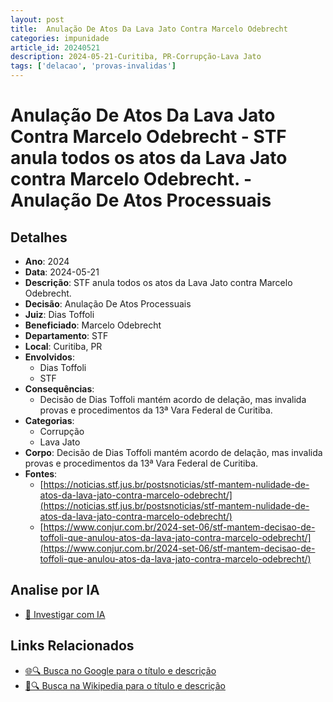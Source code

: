 ```yaml
---
layout: post
title:  Anulação De Atos Da Lava Jato Contra Marcelo Odebrecht
categories: impunidade
article_id: 20240521
description: 2024-05-21-Curitiba, PR-Corrupção-Lava Jato
tags: ['delacao', 'provas-invalidas']
---
```


# Anulação De Atos Da Lava Jato Contra Marcelo Odebrecht - STF anula todos os atos da Lava Jato contra Marcelo Odebrecht. - Anulação De Atos Processuais

## Detalhes
- **Ano**: 2024
- **Data**: 2024-05-21
- **Descrição**: STF anula todos os atos da Lava Jato contra Marcelo Odebrecht.
- **Decisão**: Anulação De Atos Processuais
- **Juiz**: Dias Toffoli
- **Beneficiado**: Marcelo Odebrecht
- **Departamento**: STF
- **Local**: Curitiba, PR
- **Envolvidos**:
  - Dias Toffoli
  - STF
- **Consequências**:
  - Decisão de Dias Toffoli mantém acordo de delação, mas invalida provas e procedimentos da 13ª Vara Federal de Curitiba.
- **Categorias**:
  - Corrupção
  - Lava Jato
- **Corpo**: Decisão de Dias Toffoli mantém acordo de delação, mas invalida provas e procedimentos da 13ª Vara Federal de Curitiba.
- **Fontes**:
  - [https://noticias.stf.jus.br/postsnoticias/stf-mantem-nulidade-de-atos-da-lava-jato-contra-marcelo-odebrecht/](https://noticias.stf.jus.br/postsnoticias/stf-mantem-nulidade-de-atos-da-lava-jato-contra-marcelo-odebrecht/)
  - [https://www.conjur.com.br/2024-set-06/stf-mantem-decisao-de-toffoli-que-anulou-atos-da-lava-jato-contra-marcelo-odebrecht/](https://www.conjur.com.br/2024-set-06/stf-mantem-decisao-de-toffoli-que-anulou-atos-da-lava-jato-contra-marcelo-odebrecht/)

## Analise por IA
- [🤖 Investigar com IA](https://www.perplexity.ai/search?q=%22decis%C3%B5es%20judiciais%20Brasil%22%20Anula%C3%A7%C3%A3o%20De%20Atos%20Da%20Lava%20Jato%20Contra%20Marcelo%20Odebrecht%20STF%20anula%20todos%20os%20atos%20da%20Lava%20Jato%20contra%20Marcelo%20Odebrecht.%20Curitiba%2C%20PR%202024-05-21%20Dias%20Toffoli%20Marcelo%20Odebrecht)

## Links Relacionados
- [🌐🔍 Busca no Google para o título e descrição](https://www.google.com/search?q=%22decis%C3%B5es%20judiciais%20Brasil%22%20Anula%C3%A7%C3%A3o%20De%20Atos%20Da%20Lava%20Jato%20Contra%20Marcelo%20Odebrecht%20STF%20anula%20todos%20os%20atos%20da%20Lava%20Jato%20contra%20Marcelo%20Odebrecht.%20Curitiba%2C%20PR%202024-05-21%20Dias%20Toffoli%20Marcelo%20Odebrecht)
- [📖🔍 Busca na Wikipedia para o título e descrição](https://pt.wikipedia.org/w/index.php?search=%22decis%C3%B5es%20judiciais%20Brasil%22%20Anula%C3%A7%C3%A3o%20De%20Atos%20Da%20Lava%20Jato%20Contra%20Marcelo%20Odebrecht%20STF%20anula%20todos%20os%20atos%20da%20Lava%20Jato%20contra%20Marcelo%20Odebrecht.%20Curitiba%2C%20PR%202024-05-21%20Dias%20Toffoli%20Marcelo%20Odebrecht)

